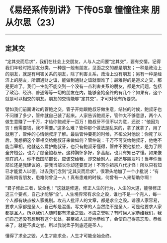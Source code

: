 # 《易经系传别讲》下传05章 憧憧往来 朋从尔思（23）

------

## 定其交

“定其交而后求”，我们在社会上交朋友，人与人之间要“定其交”，要有交情。记得我们年轻时把朋友分类，一种是一般有朋友，见面之交的都是朋友；一种是政治上的朋友，就是有利害关系的朋友，除了利害关系，政治上没有朋友；另有一种是经济上的朋友，所谓通财之谊，能做到通财之谊就很难了；最难得的是道义之交，那是更难了。我们一生能不能交到一个没有一点利害关系的朋友，都是大问题，包括了政治、经济、普通等等一切的朋友在内，能够全始全终的有几个？如果有，这个就是可以相交的朋友。朋友的交情能够“定其交”，才可对他有所要求。

譬如我们前面讲过的管鲍之交，管子开始跟鲍叔牙做生意，结帐的时候，鲍叔牙也不问赚了多少，管仲就自己装了起来。人家告诉鲍叔牙，管仲太不够意思，两个人做生意赚了一千万，才给你鲍叔牙一百万！鲍叔牙不但不以为意，还说：“他因为穷！他需要钱，我不需要。”这多么难？管仲那个做法是乱来的，拿了就拿了，用了就用了，管仲的心情鲍叔牙了解。最后管仲要死的时候，齐桓公对他说：你死了以后，我想把这个宰相交给鲍叔牙来做如何？管仲说：千万不可交给鲍叔牙，他绝不能当宰相。他就这么爱护鲍叔牙，也只有鲍叔牙懂得，管仲不要他接位，是为了顾全齐桓公，也为了顾全鲍叔牙。这种胸怀多好，多高超，也只有知已才懂。如果像现在的人，你不做国防部长，应该交给我，却交给别人，那还够朋友吗！当年你当部长还是我建议的，要我当部长你却还要反对！不骂你祖宗八代才怪！所以只有知已才能爱人以德。过去我们念到“定其交而后求”，很滑头地加了一个小批说：“有酒有肉皆朋友，患难何曾见一人！真有患难的时候，何曾有一人来帮助你啊！

“君子修此三者，故全也！”这就是修道，修正人生的行为，人生的大道，能够修正这三个要点，自己才能够“全”。人生境界常有求全之毁，谁也不是一个完人，每一个人都有缺点被人家挑剔。攻击人批评人的文章，都是求全之毁。诽谤人家容易，要求人家都是圣人，自己却是混蛋。写文章的人当然绝不是圣人，可是他要求人家都是圣人。所以我们人随时都有求全之毁。不虞之誉呢？有时候人家恭维我们，我们自己还没有想到有这个长处，甚至被人过度地恭维了，会使自己得意忘形。恭维来了，就是不虞之誉。所以我说孟子到底还是圣人。

懂得了求全之毁，人生才能求全，人生才可能全始全终。